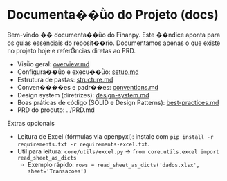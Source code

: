 # Documenta��ǜo do Projeto (docs)

Bem-vindo �� documenta��ǜo do Finanpy. Este ��ndice aponta para os guias essenciais do reposit��rio. Documentamos apenas o que existe no projeto hoje e referǦncias diretas ao PRD.

- Visǜo geral: [overview.md](overview.md)
- Configura��ǜo e execu��ǜo: [setup.md](setup.md)
- Estrutura de pastas: [structure.md](structure.md)
- Conven����es e padr��es: [conventions.md](conventions.md)
- Design system (diretrizes): [design-system.md](design-system.md)
- Boas práticas de código (SOLID e Design Patterns): [best-practices.md](best-practices.md)
- PRD do produto: ../PRD.md

Extras opcionais
- Leitura de Excel (fórmulas via openpyxl): instale com `pip install -r requirements.txt -r requirements-excel.txt`.
 - Util para leitura: `core/utils/excel.py` → `from core.utils.excel import read_sheet_as_dicts`
   - Exemplo rápido: `rows = read_sheet_as_dicts('dados.xlsx', sheet='Transacoes')`
